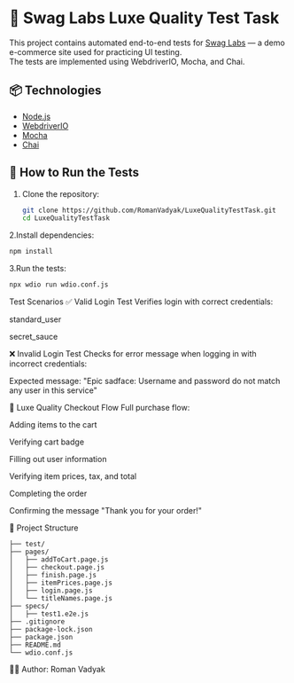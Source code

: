 # 🧪 Swag Labs Luxe Quality Test Task

This project contains automated end-to-end tests for [Swag Labs](https://www.saucedemo.com/) — a demo e-commerce site used for practicing UI testing.  
The tests are implemented using WebdriverIO, Mocha, and Chai.

## 📦 Technologies

- [Node.js](https://nodejs.org/)
- [WebdriverIO](https://webdriver.io/)
- [Mocha](https://mochajs.org/)
- [Chai](https://www.chaijs.com/)

## 🚀 How to Run the Tests

1. Clone the repository:
   ```bash
   git clone https://github.com/RomanVadyak/LuxeQualityTestTask.git
   cd LuxeQualityTestTask
2.Install dependencies:
  ```bash
  npm install
```
3.Run the tests:
  ```bash
  npx wdio run wdio.conf.js
```
   Test Scenarios
✅ Valid Login Test
Verifies login with correct credentials:

standard_user

secret_sauce

❌ Invalid Login Test
Checks for error message when logging in with incorrect credentials:

Expected message: "Epic sadface: Username and password do not match any user in this service"

🛒 Luxe Quality Checkout Flow
Full purchase flow:

Adding items to the cart

Verifying cart badge

Filling out user information

Verifying item prices, tax, and total

Completing the order

Confirming the message "Thank you for your order!"


📁 Project Structure
```
├── test/
├── pages/
│   ├── addToCart.page.js
│   ├── checkout.page.js
│   ├── finish.page.js
│   ├── itemPrices.page.js
│   ├── login.page.js
│   └── titleNames.page.js
├── specs/
│   ├── test1.e2e.js
├── .gitignore
├── package-lock.json
├── package.json
├── README.md
└── wdio.conf.js
```
👨‍💻 Author: Roman Vadyak
